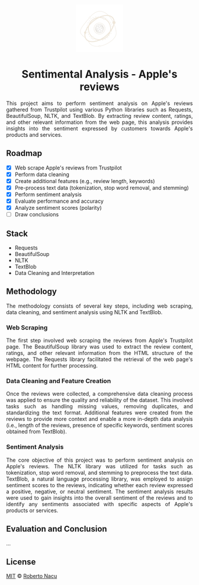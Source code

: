 <div align="center">
  <img src="imgs/logo-light-nobg.png" alt="logo" width="128"/>
  <h1>Sentimental Analysis - Apple's reviews</h1>

</div>

<div align="justify">

This project aims to perform sentiment analysis on Apple's reviews gathered from Trustpilot using various Python libraries such as Requests, BeautifulSoup, NLTK, and TextBlob. By extracting review content, ratings, and other relevant information from the web page, this analysis provides insights into the sentiment expressed by customers towards Apple's products and services.

## Roadmap

- [x] Web scrape Apple's reviews from Trustpilot
- [x] Perform data cleaning
- [x] Create additional features (e.g., review length, keywords)
- [x] Pre-process text data (tokenization, stop word removal, and stemming)
- [x] Perform sentiment analysis
- [x] Evaluate performance and accuracy
- [x] Analyze sentiment scores (polarity)
- [ ] Draw conclusions

## Stack

- Requests
- BeautifulSoup
- NLTK
- TextBlob
- Data Cleaning and Interpretation

## Methodology

The methodology consists of several key steps, including web scraping, data cleaning, and sentiment analysis using NLTK and TextBlob.

### Web Scraping

The first step involved web scraping the reviews from Apple's Trustpilot page. The BeautifulSoup library was used to extract the review content, ratings, and other relevant information from the HTML structure of the webpage. The Requests library facilitated the retrieval of the web page's HTML content for further processing.

### Data Cleaning and Feature Creation
Once the reviews were collected, a comprehensive data cleaning process was applied to ensure the quality and reliability of the dataset. This involved tasks such as handling missing values, removing duplicates, and standardizing the text format. Additional features were created from the reviews to provide more context and enable a more in-depth data analysis (i.e., length of the reviews, presence of specific keywords, sentiment scores obtained from TextBlob).

### Sentiment Analysis
The core objective of this project was to perform sentiment analysis on Apple's reviews. The NLTK library was utilized for tasks such as tokenization, stop word removal, and stemming to preprocess the text data. TextBlob, a natural language processing library, was employed to assign sentiment scores to the reviews, indicating whether each review expressed a positive, negative, or neutral sentiment. The sentiment analysis results were used to gain insights into the overall sentiment of the reviews and to identify any sentiments associated with specific aspects of Apple's products or services.

## Evaluation and Conclusion

...

## License

[MIT](https://github.com/1391819/apple-sentiment-analysis/blob/main/License.txt) © [Roberto Nacu](https://github.com/1391819)
